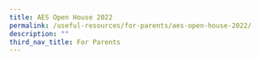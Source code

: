 ```yaml
---
title: AES Open House 2022
permalink: /useful-resources/for-parents/aes-open-house-2022/
description: ""
third_nav_title: For Parents
---
```

